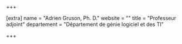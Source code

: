 +++

[extra]
name = "Adrien Gruson, Ph. D."
website = ""
title = "Professeur adjoint"
departement = "Département de génie logiciel et des TI"

+++